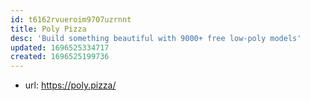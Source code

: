 ```yaml
---
id: t6162rvueroim9707uzrnnt
title: Poly Pizza
desc: 'Build something beautiful with 9000+ free low-poly models'
updated: 1696525334717
created: 1696525199736
---
```


- url: https://poly.pizza/ 